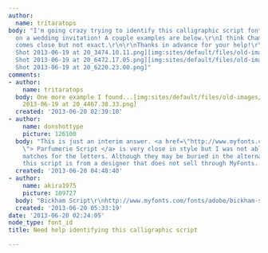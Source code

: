 ```yaml
---
author:
  name: tritaratops
body: "I'm going crazy trying to identify this calligraphic script font that was used
  on a wedding invitation! A couple examples are below.\r\nI think Champion or Champignon
  comes close but not exact.\r\n\r\nThanks in advance for your help!\r\n\r\n[img:sites/default/files/old-images/Screen
  Shot 2013-06-19 at 20_3474.10.11.png][img:sites/default/files/old-images/Screen
  Shot 2013-06-19 at 20_6472.17.05.png][img:sites/default/files/old-images/Screen
  Shot 2013-06-19 at 20_6220.23.00.png]"
comments:
- author:
    name: tritaratops
  body: One more example I found...[img:sites/default/files/old-images/Screen Shot
    2013-06-19 at 20_4467.38.33.png]
  created: '2013-06-20 02:39:10'
- author:
    name: donshottype
    picture: 126100
  body: "This is just an interim answer. <a href=\"http://www.myfonts.com/fonts/typesenses/parfumerie-script-pro/
    \"> Parfumerie Script </a> is very close in style but I was not able to find exact
    matches for the letters. Although they may be buried in the alternates. Perhaps
    this script is from a designer that does not sell through MyFonts. \r\nDon"
  created: '2013-06-20 04:48:40'
- author:
    name: akira1975
    picture: 109727
  body: "Bickham Script\r\nhttp://www.myfonts.com/fonts/adobe/bickham-script-mm/"
  created: '2013-06-20 05:33:19'
date: '2013-06-20 02:24:05'
node_type: font_id
title: Need help identifying this calligraphic script

---
```


